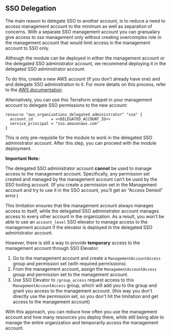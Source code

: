 ## SSO Delegation

The main reason to delegate SSO to another account, is to reduce a need to access management account to the minimum as well as separation of concerns. With a separate SSO management account you can granualary give access to sso management only without creating overcomplex role in the management account that would limit access in the management account to SSO only.

Although the module can be deployed in either the management account or the delegated SSO administrator account, we recommend deploying it in the delegated SSO administrator account.

To do this, create a new AWS account (if you don’t already have one) and and delegate SSO administration to it. For more details on this process, refer to the [AWS documentation](https://docs.aws.amazon.com/singlesignon/latest/userguide/delegated-admin-how-to-register.html).

Alternatively, you can use this Terraform snippet in your management account to delegate SSO permissions to the new account:

```hcl
resource "aws_organizations_delegated_administrator" "sso" {
  account_id        = <<DELEGATED_ACCOUNT_ID>>
  service_principal = "sso.amazonaws.com"
}
```
This is only pre-requisite for the module to work in the delegated SSO administrator account. After this step, you can proceed with the module deployment.

**Important Note:**

The delegated SSO administrator account **cannot** be used to manage access to the management account. Specifically, any permission set created and managed by the management account can’t be used by the SSO tooling account. (If you create a permission set in the Management account and try to use it in the SSO account, you’ll get an “Access Denied” error.)

This limitation ensures that the management account always manages access to itself, while the delegated SSO administrator account manages access to every other account in the organization. As a result, you won’t be able to use an `account_level` SSO elevator to manage access to the management account if the elevator is deployed in the delegated SSO administrator account.

However, there is still a way to provide **temporary** access to the management account through SSO Elevator:

1. Go to the management account and create a `ManagementAccountAccess` group and permission set (with required permissions).
2. From the management account, assign the `ManagementAccountAccess` group and permission set to the management account.
3. Use SSO Elevator to `/group_access` request access to this `ManagementAccountAccess` group, which will add you to the group and grant you access to the management account. (this way you don't directly use the permission set, so you don't hit the limitation and get access to the management account)

With this approach, you can reduce how often you use the management account and how many resources you deploy there, while still being able to manage the entire organization and temporarily access the management account.
